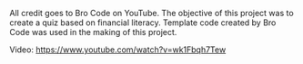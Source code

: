 All credit goes to Bro Code on YouTube.  The objective of this project was to create a quiz based on financial literacy.  Template code created by Bro Code was used in the making of this project.

Video: https://www.youtube.com/watch?v=wk1Fbqh7Tew
